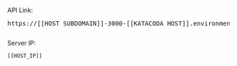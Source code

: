 API Link: <pre id="weburl">https://[[HOST_SUBDOMAIN]]-3000-[[KATACODA_HOST]].environments.katacoda.com/</pre>
<pre><html><body><script>document.write('1234');</script></body></html></pre>
Server IP: <pre>`[[HOST_IP]]`</pre>
